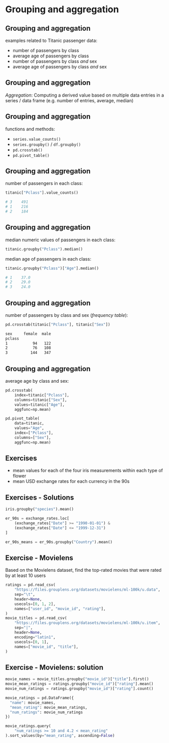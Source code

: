 # Grouping and aggregation

## Grouping and aggregation

examples related to Titanic passenger data:

- number of passengers by class
- average age of passengers by class
- number of passengers by class _and_ sex
- average age of passengers by class _and_ sex

## Grouping and aggregation

_Aggregation_: Computing a derived value based on multiple data entries in a series / data frame (e.g. number of entries, average, median)

## Grouping and aggregation

functions and methods:

- `series.value_counts()`
- `series.groupby()` / `df.groupby()`
- `pd.crosstab()`
- `pd.pivot_table()`

## Grouping and aggregation

number of passengers in each class:

```py
titanic["Pclass"].value_counts()

# 3    491
# 1    216
# 2    184
```

## Grouping and aggregation

median numeric values of passengers in each class:

```py
titanic.groupby("Pclass").median()
```

median age of passengers in each class:

```py
titanic.groupby("Pclass")["Age"].median()

# 1    37.0
# 2    29.0
# 3    24.0
```

## Grouping and aggregation

number of passengers by class and sex (_frequency table_):

```py
pd.crosstab(titanic["Pclass"], titanic["Sex"])
```

```txt
sex     female  male
pclass
1           94   122
2           76   108
3          144   347
```

## Grouping and aggregation

average age by class and sex:

```py
pd.crosstab(
    index=titanic["Pclass"],
    columns=titanic["Sex"],
    values=titanic["Age"],
    aggfunc=np.mean)
```

```py
pd.pivot_table(
    data=titanic,
    values="Age",
    index=["Pclass"],
    columns=["Sex"],
    aggfunc=np.mean)
```

## Exercises

- mean values for each of the four iris measurements within each type of flower
- mean USD exchange rates for each currency in the 90s

## Exercises - Solutions

```py
iris.groupby("species").mean()
```

```py
er_90s = exchange_rates.loc[
    (exchange_rates["Date"] >= "1990-01-01") &
    (exchange_rates["Date"] <= "1999-12-31")
]

er_90s_means = er_90s.groupby("Country").mean()
```

## Exercise - Movielens

Based on the Movielens dataset, find the top-rated movies that were rated by at least 10 users

```py
ratings = pd.read_csv(
    "https://files.grouplens.org/datasets/movielens/ml-100k/u.data",
    sep="\t",
    header=None,
    usecols=[0, 1, 2],
    names=["user_id", "movie_id", "rating"],
)
movie_titles = pd.read_csv(
    "https://files.grouplens.org/datasets/movielens/ml-100k/u.item",
    sep="|",
    header=None,
    encoding="latin1",
    usecols=[0, 1],
    names=["movie_id", "title"],
)
```

## Exercise - Movielens: solution

```py
movie_names = movie_titles.groupby("movie_id")["title"].first()
movie_mean_ratings = ratings.groupby("movie_id")["rating"].mean()
movie_num_ratings = ratings.groupby("movie_id")["rating"].count()

movie_ratings = pd.DataFrame({
  "name": movie_names,
  "mean_rating": movie_mean_ratings,
  "num_ratings": movie_num_ratings
})

movie_ratings.query(
    "num_ratings >= 10 and 4.2 < mean_rating"
).sort_values(by="mean_rating", ascending=False)
```
